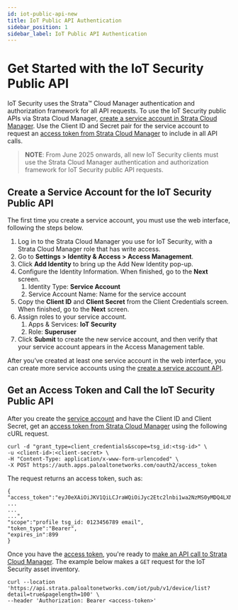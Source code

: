 ```yaml
---
id: iot-public-api-new
title: IoT Public API Authentication
sidebar_position: 1
sidebar_label: IoT Public API Authentication
---
```


# Get Started with the IoT Security Public API

IoT Security uses the Strata™ Cloud Manager authentication and
authorization framework for all API requests. To use the
IoT Security public APIs via Strata Cloud Manager,
[create a service account in Strata Cloud Manager](https://docs.paloaltonetworks.com/common-services/identity-and-access-access-management/manage-identity-and-access/add-service-accounts).
Use the Client ID and Secret pair for the service account to request an
[access token from Strata Cloud Manager](https://pan.dev/scm/docs/access-tokens/) to include in
all API calls.

> **NOTE**: From June 2025 onwards, all new IoT Security clients must use the
> Strata Cloud Manager authentication and authorization framework for
> IoT Security public API requests.

## Create a Service Account for the IoT Security Public API

The first time you create a service account, you must use the web interface,
following the steps below. 

1.  Log in to the Strata Cloud Manager you use for IoT Security, with a
    Strata Cloud Manager role that has write access.  
2.  Go to **Settings \> Identity & Access \> Access Management**.  
3.  Click **Add Identity** to bring up the Add New Identity pop-up.  
4.  Configure the Identity Information. When finished, go to the **Next** screen.  
    1. Identity Type: **Service Account**  
    2. Service Account Name: Name for the service account  
5.  Copy the **Client ID** and **Client Secret** from the Client Credentials
    screen. When finished, go to the **Next** screen.  
6.  Assign roles to your service account.  
    1. Apps & Services: **IoT Security**  
    2. Role: **Superuser**  
7.  Click **Submit** to create the new service account, and then verify that your
    service account appears in the Access Management table.

After you’ve created at least one service account in the web interface, you can
create more service accounts using the
[create a service account API](https://pan.dev/scm/api/iam/post-iam-v-1-service-accounts/).

## Get an Access Token and Call the IoT Security Public API

After you create the [service account](https://pan.dev/scm/docs/service-accounts/)
and have the Client ID and Client Secret, get an
[access token from Strata Cloud Manager](https://pan.dev/scm/docs/access-tokens/)
using the following cURL request.

```shell
curl -d "grant_type=client_credentials&scope=tsg_id:<tsg-id>" \
-u <client-id>:<client-secret> \
-H "Content-Type: application/x-www-form-urlencoded" \
-X POST https://auth.apps.paloaltonetworks.com/oauth2/access_token
```

The request returns an access token, such as:

```shell
{
"access_token":"eyJ0eXAiOiJKV1QiLCJraWQiOiJyc2Etc2lnbi1wa2NzMS0yMDQ4LXNoYTI1Ni8xIiwiYWxnIjoiUlMyNTYifQ.eyJzdWIiOiI1YTZjOTVjNy1mYzA2LTQ0YzAtYThkYS01ZmI3ZDk1MWYzYmUiLCJjdHMiOiJPQVVUSDJfU1RBVEVMRVNTX0dSQU5UIiwiYXV
...
...
...",
"scope":"profile tsg_id: 0123456789 email",
"token_type":"Bearer",
"expires_in":899
}
```

Once you have the [access token](https://pan.dev/scm/docs/access-tokens/),
you're ready to [make an API call to Strata Cloud Manager](https://pan.dev/scm/docs/api-call/).
The example below makes a `GET` request for the IoT Security asset inventory.

```shell
curl --location 'https://api.strata.paloaltonetworks.com/iot/pub/v1/device/list?detail=true&pagelength=100' \
--header 'Authorization: Bearer <access-token>'
```